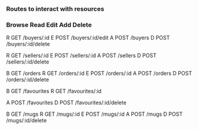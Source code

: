 ### Routes to interact with resources
### Browse Read Edit Add Delete


R GET /buyers/:id
E POST /buyers/:id/edit
A POST /buyers
D POST /buyers/:id/delete

<!-- B GET /sellers  -->
R GET /sellers/:id
E POST /sellers/:id
A POST /sellers
D POST /sellers/:id/delete

B GET /orders
R GET /orders/:id
E POST /orders/:id
A POST /orders
D POST /orders/:id/delete

B GET /favourites
R GET /favourites/:id

A POST /favourites
D POST /favourites/:id/delete

B GET /mugs
R GET /mugs/:id
E POST /mugs/:id
A POST /mugs
D POST /mugs/:id/delete
